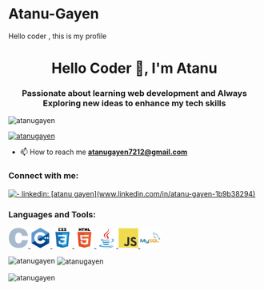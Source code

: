 # Atanu-Gayen
Hello coder , this is my profile
<h1 align="center">Hello Coder 👋, I'm Atanu</h1>
<h3 align="center">Passionate about learning web development and Always Exploring new ideas to enhance my tech skills</h3>

<p align="left"> <img src="https://komarev.com/ghpvc/?username=atanugayen&label=Profile%20views&color=0e75b6&style=flat" alt="atanugayen" /> </p>

<p align="left"> <a href="https://github.com/ryo-ma/github-profile-trophy"><img src="https://github-profile-trophy.vercel.app/?username=atanugayen" alt="atanugayen" /></a> </p>

- 📫 How to reach me **atanugayen7212@gmail.com**

<h3 align="left">Connect with me:</h3>
<p align="left">
<a href="https://linkedin.com/in/- linkedin: [atanu gayen](www.linkedin.com/in/atanu-gayen-1b9b38294)" target="blank"><img align="center" src="https://raw.githubusercontent.com/rahuldkjain/github-profile-readme-generator/master/src/images/icons/Social/linked-in-alt.svg" alt="- linkedin: [atanu gayen](www.linkedin.com/in/atanu-gayen-1b9b38294)" height="30" width="40" /></a>
</p>

<h3 align="left">Languages and Tools:</h3>
<p align="left"> <a href="https://www.cprogramming.com/" target="_blank" rel="noreferrer"> <img src="https://raw.githubusercontent.com/devicons/devicon/master/icons/c/c-original.svg" alt="c" width="40" height="40"/> </a> <a href="https://www.w3schools.com/cpp/" target="_blank" rel="noreferrer"> <img src="https://raw.githubusercontent.com/devicons/devicon/master/icons/cplusplus/cplusplus-original.svg" alt="cplusplus" width="40" height="40"/> </a> <a href="https://www.w3schools.com/css/" target="_blank" rel="noreferrer"> <img src="https://raw.githubusercontent.com/devicons/devicon/master/icons/css3/css3-original-wordmark.svg" alt="css3" width="40" height="40"/> </a> <a href="https://www.w3.org/html/" target="_blank" rel="noreferrer"> <img src="https://raw.githubusercontent.com/devicons/devicon/master/icons/html5/html5-original-wordmark.svg" alt="html5" width="40" height="40"/> </a> <a href="https://www.java.com" target="_blank" rel="noreferrer"> <img src="https://raw.githubusercontent.com/devicons/devicon/master/icons/java/java-original.svg" alt="java" width="40" height="40"/> </a> <a href="https://developer.mozilla.org/en-US/docs/Web/JavaScript" target="_blank" rel="noreferrer"> <img src="https://raw.githubusercontent.com/devicons/devicon/master/icons/javascript/javascript-original.svg" alt="javascript" width="40" height="40"/> </a> <a href="https://www.mysql.com/" target="_blank" rel="noreferrer"> <img src="https://raw.githubusercontent.com/devicons/devicon/master/icons/mysql/mysql-original-wordmark.svg" alt="mysql" width="40" height="40"/> </a> </p>

<p><img align="left" src="https://github-readme-stats.vercel.app/api/top-langs?username=atanugayen&show_icons=true&locale=en&layout=compact" alt="atanugayen" /></p>

<p>&nbsp;<img align="center" src="https://github-readme-stats.vercel.app/api?username=atanugayen&show_icons=true&locale=en" alt="atanugayen" /></p>

<p><img align="center" src="https://github-readme-streak-stats.herokuapp.com/?user=atanugayen&" alt="atanugayen" /></p>
